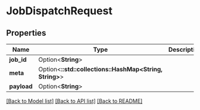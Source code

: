 # JobDispatchRequest

## Properties

Name | Type | Description | Notes
------------ | ------------- | ------------- | -------------
**job_id** | Option<**String**> |  | [optional]
**meta** | Option<**::std::collections::HashMap<String, String>**> |  | [optional]
**payload** | Option<**String**> |  | [optional]

[[Back to Model list]](../README.md#documentation-for-models) [[Back to API list]](../README.md#documentation-for-api-endpoints) [[Back to README]](../README.md)


